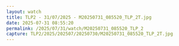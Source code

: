 ```yaml
---
layout: watch
title: TLP2 - 31/07/2025 - M20250731_085520_TLP_2T.jpg
date: 2025-07-31 08:55:20
permalink: /2025/07/31/watch/M20250731_085520_TLP_2
capture: TLP2/2025/202507/20250730/M20250731_085520_TLP_2T.jpg
---
```

